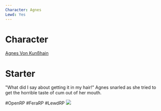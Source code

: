 ```yaml
---
Character: Agnes
Lewd: Yes
---
```

# Character
[Agnes Von Kunßhain](Agnes%20Von%20Kunßhain)

# Starter
"What did I say about getting it in my hair!" Agnes snarled as she tried to get the horrible taste of cum out of her mouth. 

  

#OpenRP #FeraRP #LewdRP 
![](FP6BpMvXwAA1K1q.jpg)